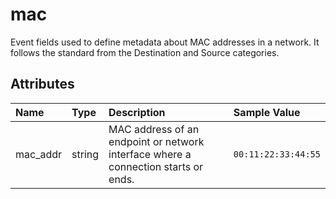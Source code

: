 # mac

Event fields used to define metadata about MAC addresses in a network. It follows the standard from the Destination and Source categories.

## Attributes

| Name | Type | Description | Sample Value |
|:---|:---|:---|:---|
 | mac_addr | string | MAC address of an endpoint or network interface where a connection starts or ends. | ```00:11:22:33:44:55``` |
